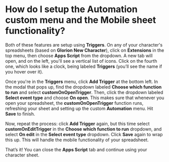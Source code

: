 # How do I setup the Automation custom menu and the Mobile sheet functionality?

Both of these features are setup using **Triggers**. On any of your character's spreadsheets (based on **Glorion New Character**), click on **Extensions** in the top menu, then choose **Apps Script** from the dropdown. A new tab will open, and on the left, you'll see a vertical list of icons. Click on the fourth one, which looks like a clock, being labeled **Triggers** (you’ll see the name if you hover over it).

Once you're in the **Triggers** menu, click **Add Trigger** at the bottom left. In the modal that pops up, find the dropdown labeled **Choose which function to run** and select **customOnOpenTrigger**. Then, click the dropdown labeled **Select event type** and choose **On open**. This makes sure that whenever you open your spreadsheet, the **customOnOpenTrigger** function runs, refreshing your sheet and setting up the custom **Automation** menu. Hit **Save** to finish.

Now, repeat the process: click **Add Trigger** again, but this time select **customOnEditTrigger** in the **Choose which function to run** dropdown, and select **On edit** in the **Select event type** dropdown. Click **Save** again to wrap this up. This will handle the mobile functionality of your spreadsheet.

That’s it! You can close the **Apps Script** tab and continue using your character sheet.
